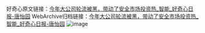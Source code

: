 好奇心原文链接：[今年大公司轮流被黑，带动了安全市场投资热_智能_好奇心日报-唐怡园](https://www.qdaily.com/articles/4728.html)
WebArchive归档链接：[今年大公司轮流被黑，带动了安全市场投资热_智能_好奇心日报-唐怡园](http://web.archive.org/web/20190623162536/https://www.qdaily.com/articles/4728.html)
![image](http://ww3.sinaimg.cn/large/007d5XDply1g3w5plsymcj30u046d1kx)
